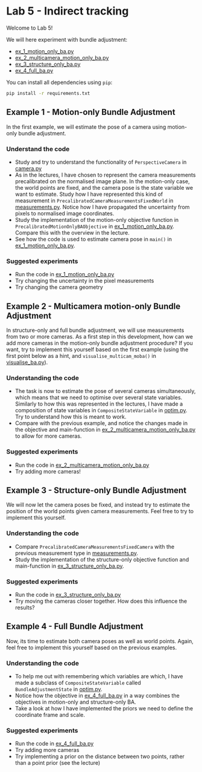 # Lab 5 - Indirect tracking
Welcome to Lab 5!

We will here experiment with bundle adjustment:
- [ex_1_motion_only_ba.py](ex_1_motion_only_ba.py)
- [ex_2_multicamera_motion_only_ba.py](ex_2_multicamera_motion_only_ba.py)
- [ex_3_structure_only_ba.py](ex_3_structure_only_ba.py)
- [ex_4_full_ba.py](ex_4_full_ba.py)

You can install all dependencies using `pip`:
```bash
pip install -r requirements.txt
```

## Example 1 - Motion-only Bundle Adjustment
In the first example, we will estimate the pose of a camera using motion-only bundle adjustment.

### Understand the code
- Study and try to understand the functionality of `PerspectiveCamera` in [camera.py](camera.py)
- As in the lectures, I have chosen to represent the camera measurements precalibrated on the normalised image plane.
  In the motion-only case, the world points are fixed, and the camera pose is the state variable we want to estimate.
  Study how I have represented this kind of measurement in `PrecalibratedCameraMeasurementsFixedWorld` in
  [measurements.py](measurements.py).
  Notice how I have propagated the uncertainty from pixels to normalised image coordinates.
- Study the implementation of the motion-only objective function in `PrecalibratedMotionOnlyBAObjective`
  in [ex_1_motion_only_ba.py](ex_1_motion_only_ba.py).
  Compare this with the overview in the lecture.
- See how the code is used to estimate camera pose in `main()` in [ex_1_motion_only_ba.py](ex_1_motion_only_ba.py).

### Suggested experiments
- Run the code in [ex_1_motion_only_ba.py](ex_1_motion_only_ba.py)
- Try changing the uncertainty in the pixel measurements
- Try changing the camera geometry


## Example 2 - Multicamera motion-only Bundle Adjustment
In structure-only and full bundle adjustment, we will use measurements from two or more cameras.
As a first step in this development, how can we add more cameras in the motion-only bundle adjustment procedure?
If you want, try to implement this yourself based on the first example (using the first point below as a hint,
and `visualise_multicam_moba()` in  [visualise_ba.py](visualise_ba.py)).

### Understanding the code
- The task is now to estimate the pose of several cameras simultaneously, 
  which means that we need to optimise over several state variables.
  Similarly to how this was represented in the lectures, I have made a composition of state variables in
  `CompositeStateVariable` in [optim.py](optim.py).
  Try to understand how this is meant to work.
- Compare with the previous example, and notice the changes made in the objective and main-function in 
  [ex_2_multicamera_motion_only_ba.py](ex_2_multicamera_motion_only_ba.py) to allow for more cameras.

### Suggested experiments
- Run the code in [ex_2_multicamera_motion_only_ba.py](ex_2_multicamera_motion_only_ba.py)
- Try adding more cameras!


## Example 3 - Structure-only Bundle Adjustment
We will now let the camera poses be fixed, and instead try to estimate the position of the world points
given camera measurements.
Feel free to try to implement this yourself.

### Understanding the code
- Compare `PrecalibratedCameraMeasurementsFixedCamera` with the previous measurement type in
  [measurements.py](measurements.py).
- Study the implementation of the structure-only objective function and main-function
  in [ex_3_structure_only_ba.py](ex_3_structure_only_ba.py).
  
### Suggested experiments
- Run the code in [ex_3_structure_only_ba.py](ex_3_structure_only_ba.py)
- Try moving the cameras closer together.
  How does this influence the results?

## Example 4 - Full Bundle Adjustment
Now, its time to estimate both camera poses as well as world points.
Again, feel free to implement this yourself based on the previous examples.

### Understanding the code
- To help me out with remembering which variables are which,
  I have made a subclass of `CompositeStateVariable` called `BundleAdjustmentState` in [optim.py](optim.py).
- Notice how the objective in [ex_4_full_ba.py](ex_4_full_ba.py) in a way combines the objectives in
  motion-only and structure-only BA.
- Take a look at how I have implemented the priors we need to define the coordinate frame and scale.

### Suggested experiments
- Run the code in [ex_4_full_ba.py](ex_4_full_ba.py)
- Try adding more cameras
- Try implementing a prior on the distance between two points, rather than a point prior (see the lecture)

